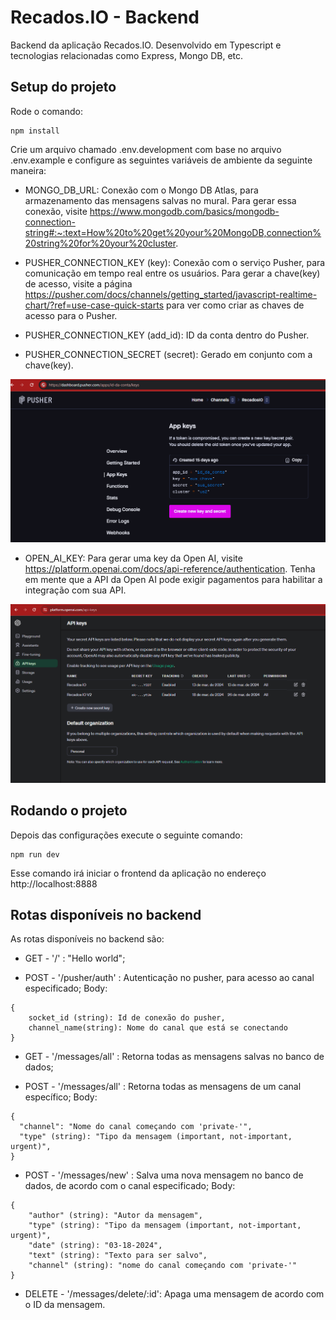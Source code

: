 # Recados.IO - Backend

Backend da aplicação Recados.IO. Desenvolvido em Typescript e tecnologias relacionadas como Express, Mongo DB, etc.

## Setup do projeto

Rode o comando:

```
npm install
```

Crie um arquivo chamado .env.development com base no arquivo .env.example e configure as seguintes variáveis de ambiente da seguinte maneira:

- MONGO_DB_URL: Conexão com o Mongo DB Atlas, para armazenamento das mensagens salvas no mural. Para gerar essa conexão, visite https://www.mongodb.com/basics/mongodb-connection-string#:~:text=How%20to%20get%20your%20MongoDB,connection%20string%20for%20your%20cluster.

- PUSHER_CONNECTION_KEY (key): Conexão com o serviço Pusher, para comunicação em tempo real entre os usuários. Para gerar a chave(key) de acesso, visite a página https://pusher.com/docs/channels/getting_started/javascript-realtime-chart/?ref=use-case-quick-starts para ver como criar as chaves de acesso para o Pusher.

- PUSHER_CONNECTION_KEY (add_id): ID da conta dentro do Pusher.

- PUSHER_CONNECTION_SECRET (secret): Gerado em conjunto com a chave(key).

![Tela do Pusher com a chaves de conexão](./pusher-key.png)

- OPEN_AI_KEY: Para gerar uma key da Open AI, visite https://platform.openai.com/docs/api-reference/authentication. Tenha em mente que a API da Open AI pode exigir pagamentos para habilitar a integração com sua API.

![Tela da Open AI com a chaves de conexão](./open-ai-key.png)

## Rodando o projeto

Depois das configurações execute o seguinte comando:

```
npm run dev
```

Esse comando irá iniciar o frontend da aplicação no endereço http://localhost:8888

## Rotas disponíveis no backend

As rotas disponíveis no backend são:

- GET - '/' : "Hello world";

- POST - '/pusher/auth' : Autenticação no pusher, para acesso ao canal especificado;
Body:
```
{
    socket_id (string): Id de conexão do pusher,
    channel_name(string): Nome do canal que está se conectando
}
```

- GET - '/messages/all' : Retorna todas as mensagens salvas no banco de dados;

- POST - '/messages/all' : Retorna todas as mensagens de um canal específico;
Body:
```
{
  "channel": "Nome do canal começando com 'private-'",
  "type" (string): "Tipo da mensagem (important, not-important, urgent)",
}
```

- POST - '/messages/new' : Salva uma nova mensagem no banco de dados, de acordo com o canal especificado;
Body:
```
{
    "author" (string): "Autor da mensagem",
    "type" (string): "Tipo da mensagem (important, not-important, urgent)",
    "date" (string): "03-18-2024",
    "text" (string): "Texto para ser salvo",
    "channel" (string): "nome do canal começando com 'private-'"
}
```

- DELETE - '/messages/delete/:id': Apaga uma mensagem de acordo com o ID da mensagem.